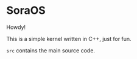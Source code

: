 # SoraOS

Howdy!

This is a simple kernel written in C++, just for fun.

`src` contains the main source code.